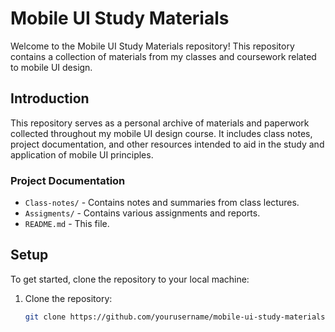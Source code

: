 # Mobile UI Study Materials

Welcome to the Mobile UI Study Materials repository! This repository contains a collection of materials from my classes and coursework related to mobile UI design. 

## Introduction

This repository serves as a personal archive of materials and paperwork collected throughout my mobile UI design course. It includes class notes, project documentation, and other resources intended to aid in the study and application of mobile UI principles.

### Project Documentation

- `Class-notes/` - Contains notes and summaries from class lectures.
- `Assigments/` - Contains various assignments and reports.
- `README.md` - This file.

## Setup

To get started, clone the repository to your local machine:

1. Clone the repository:
   ```bash
   git clone https://github.com/yourusername/mobile-ui-study-materials.git
